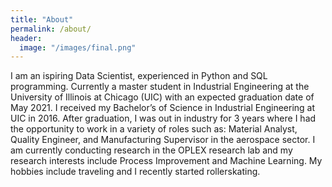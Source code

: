 ```yaml
---
title: "About"
permalink: /about/
header:
  image: "/images/final.png"
---
```


I am an ispiring Data Scientist, experienced in Python and SQL programming. Currently a master student in Industrial Engineering at the University of Illinois at Chicago (UIC) with an expected graduation date of May 2021. I received my Bachelor’s of Science in Industrial Engineering at UIC in 2016. After graduation, I was out in industry for 3 years where I had the opportunity to work in a variety of roles such as: Material Analyst, Quality Engineer, and Manufacturing Supervisor in the aerospace sector. I am currently conducting research in the OPLEX research lab and my research interests include Process Improvement and Machine Learning. My hobbies include traveling and I recently started rollerskating. 

